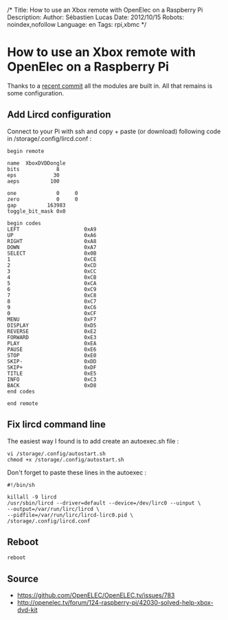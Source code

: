 /*
Title: How to use an Xbox remote with OpenElec on a Raspberry Pi
Description: 
Author: Sébastien Lucas
Date: 2012/10/15
Robots: noindex,nofollow
Language: en
Tags: rpi,xbmc
*/
# How to use an Xbox remote with OpenElec on a Raspberry Pi

Thanks to a [recent commit](https://github.com/OpenELEC/OpenELEC.tv/issues/783) all the modules are built in. All that remains is some configuration.

## Add Lircd configuration

Connect to your Pi with ssh and copy + paste (or download) following code in /storage/.config/lircd.conf :
```
begin remote

name  XboxDVDDongle
bits            8
eps            30
aeps          100

one             0     0
zero            0     0
gap          163983
toggle_bit_mask 0x0

begin codes
LEFT                     0xA9
UP                       0xA6
RIGHT                    0xA8
DOWN                     0xA7
SELECT                   0x0B
1                        0xCE
2                        0xCD
3                        0xCC
4                        0xCB
5                        0xCA
6                        0xC9
7                        0xC8
8                        0xC7
9                        0xC6
0                        0xCF
MENU                     0xF7
DISPLAY                  0xD5
REVERSE                  0xE2
FORWARD                  0xE3
PLAY                     0xEA
PAUSE                    0xE6
STOP                     0xE0
SKIP-                    0xDD
SKIP+                    0xDF
TITLE                    0xE5
INFO                     0xC3
BACK                     0xD8
end codes

end remote
```
## Fix lircd command line

The easiest way I found is to add create an autoexec.sh file : 
```
vi /storage/.config/autostart.sh
chmod +x /storage/.config/autostart.sh
```

Don't forget to paste these lines in the autoexec : 
```
#!/bin/sh

killall -9 lircd
/usr/sbin/lircd --driver=default --device=/dev/lirc0 --uinput \
--output=/var/run/lirc/lircd \
--pidfile=/var/run/lirc/lircd-lirc0.pid \
/storage/.config/lircd.conf
```
## Reboot

```
reboot
```
## Source

*	https://github.com/OpenELEC/OpenELEC.tv/issues/783
*	http://openelec.tv/forum/124-raspberry-pi/42030-solved-help-xbox-dvd-kit

